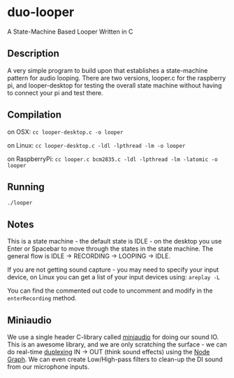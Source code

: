 # duo-looper

A State-Machine Based Looper Written in C

## Description

A very simple program to build upon that establishes a state-machine pattern for audio looping. There are two versions, looper.c for the raspberry pi, and looper-desktop for testing the overall state machine without having to connect your pi and test there.

## Compilation

on OSX:
`cc looper-desktop.c -o looper`

on Linux:
`cc looper-desktop.c -ldl -lpthread -lm -o looper`

on RaspberryPi:
`cc looper.c bcm2835.c -ldl -lpthread -lm -latomic -o looper`

## Running

`./looper`

## Notes

This is a state machine - the default state is IDLE - on the desktop you use Enter or Spacebar to move through the states in the state machine. The general flow is IDLE -> RECORDING -> LOOPING -> IDLE.

If you are not getting sound capture - you may need to specify your input device, on Linux you can get a list of your input devices using:
`areplay -L`

You can find the commented out code to uncomment and modify in the `enterRecording` method.

## Miniaudio

We use a single header C-library called [miniaudio](https://miniaud.io/index.html) for doing our sound IO. This is an awesome library, and we are only scratching the surface - we can do real-time [duplexing](https://miniaud.io/docs/examples/duplex_effect.html) IN -> OUT (think sound effects) using the [Node Graph](https://miniaud.io/docs/manual/index.html#NodeGraph). We can even create Low/High-pass filters to clean-up the DI sound from our microphone inputs.
